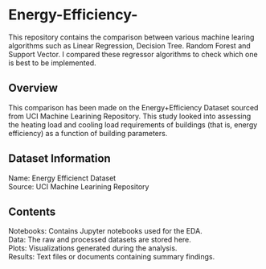 # Energy-Efficiency-
This repository contains the comparison between various machine learing algorithms such as Linear Regression, Decision Tree. Random Forest and Support Vector. I compared these regressor algorithms to check which one is best to be implemented.

## Overview
This comparison has been made on the Energy+Efficiency Dataset sourced from UCI Machine Learining Repository. This study looked into assessing the heating load and cooling load requirements of buildings (that is, energy efficiency) as a function of building parameters.

## Dataset Information
Name: Energy Efficienct Dataset<br>
Source: UCI Machine Learining Repository<br>

## Contents
Notebooks: Contains Jupyter notebooks used for the EDA.<br>
Data: The raw and processed datasets are stored here.<br>
Plots: Visualizations generated during the analysis.<br>
Results: Text files or documents containing summary findings.
